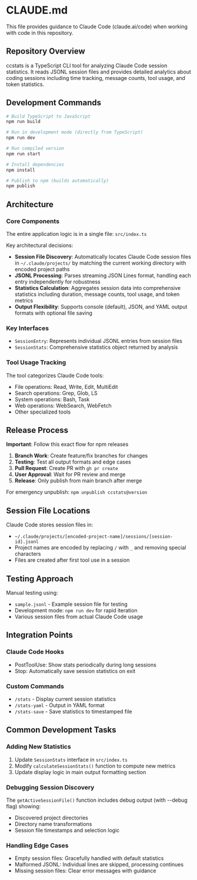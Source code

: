 # CLAUDE.md

This file provides guidance to Claude Code (claude.ai/code) when working with code in this repository.

## Repository Overview

ccstats is a TypeScript CLI tool for analyzing Claude Code session statistics. It reads JSONL session files and provides detailed analytics about coding sessions including time tracking, message counts, tool usage, and token statistics.

## Development Commands

```bash
# Build TypeScript to JavaScript
npm run build

# Run in development mode (directly from TypeScript)
npm run dev

# Run compiled version
npm run start

# Install dependencies
npm install

# Publish to npm (builds automatically)
npm publish
```

## Architecture

### Core Components

The entire application logic is in a single file: `src/index.ts`

Key architectural decisions:
- **Session File Discovery**: Automatically locates Claude Code session files in `~/.claude/projects/` by matching the current working directory with encoded project paths
- **JSONL Processing**: Parses streaming JSON Lines format, handling each entry independently for robustness
- **Statistics Calculation**: Aggregates session data into comprehensive statistics including duration, message counts, tool usage, and token metrics
- **Output Flexibility**: Supports console (default), JSON, and YAML output formats with optional file saving

### Key Interfaces

- `SessionEntry`: Represents individual JSONL entries from session files
- `SessionStats`: Comprehensive statistics object returned by analysis

### Tool Usage Tracking

The tool categorizes Claude Code tools:
- File operations: Read, Write, Edit, MultiEdit
- Search operations: Grep, Glob, LS
- System operations: Bash, Task
- Web operations: WebSearch, WebFetch
- Other specialized tools

## Release Process

**Important**: Follow this exact flow for npm releases

1. **Branch Work**: Create feature/fix branches for changes
2. **Testing**: Test all output formats and edge cases
3. **Pull Request**: Create PR with `gh pr create`
4. **User Approval**: Wait for PR review and merge
5. **Release**: Only publish from main branch after merge

For emergency unpublish: `npm unpublish ccstats@version`

## Session File Locations

Claude Code stores session files in:
- `~/.claude/projects/[encoded-project-name]/sessions/[session-id].jsonl`
- Project names are encoded by replacing `/` with `_` and removing special characters
- Files are created after first tool use in a session

## Testing Approach

Manual testing using:
- `sample.jsonl` - Example session file for testing
- Development mode: `npm run dev` for rapid iteration
- Various session files from actual Claude Code usage

## Integration Points

### Claude Code Hooks
- PostToolUse: Show stats periodically during long sessions
- Stop: Automatically save session statistics on exit

### Custom Commands
- `/stats` - Display current session statistics
- `/stats-yaml` - Output in YAML format
- `/stats-save` - Save statistics to timestamped file

## Common Development Tasks

### Adding New Statistics
1. Update `SessionStats` interface in `src/index.ts`
2. Modify `calculateSessionStats()` function to compute new metrics
3. Update display logic in main output formatting section

### Debugging Session Discovery
The `getActiveSessionFile()` function includes debug output (with --debug flag) showing:
- Discovered project directories
- Directory name transformations
- Session file timestamps and selection logic

### Handling Edge Cases
- Empty session files: Gracefully handled with default statistics
- Malformed JSONL: Individual lines are skipped, processing continues
- Missing session files: Clear error messages with guidance